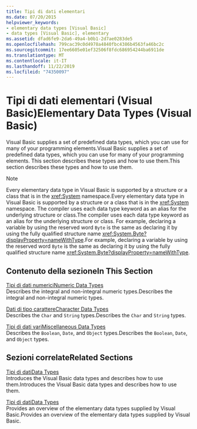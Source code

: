```yaml
---
title: Tipi di dati elementari
ms.date: 07/20/2015
helpviewer_keywords:
- elementary data types [Visual Basic]
- data types [Visual Basic], elementary
ms.assetid: dfad6fe9-2da6-49a4-b0b1-2d7ae0283de5
ms.openlocfilehash: 799cac39c0d4978a4840fbc4386b4563fa46bc2c
ms.sourcegitcommit: 17ee6605e01ef32506f8fdc686954244ba6911de
ms.translationtype: MT
ms.contentlocale: it-IT
ms.lasthandoff: 11/22/2019
ms.locfileid: "74350097"
---
```

# <a name="elementary-data-types-visual-basic"></a><span data-ttu-id="eb2e5-102">Tipi di dati elementari (Visual Basic)</span><span class="sxs-lookup"><span data-stu-id="eb2e5-102">Elementary Data Types (Visual Basic)</span></span>
<span data-ttu-id="eb2e5-103">Visual Basic supplies a set of predefined data types, which you can use for many of your programming elements.</span><span class="sxs-lookup"><span data-stu-id="eb2e5-103">Visual Basic supplies a set of predefined data types, which you can use for many of your programming elements.</span></span> <span data-ttu-id="eb2e5-104">This section describes these types and how to use them.</span><span class="sxs-lookup"><span data-stu-id="eb2e5-104">This section describes these types and how to use them.</span></span>  
  
> [!NOTE]
> <span data-ttu-id="eb2e5-105">Every elementary data type in Visual Basic is supported by a structure or a class that is in the <xref:System> namespace.</span><span class="sxs-lookup"><span data-stu-id="eb2e5-105">Every elementary data type in Visual Basic is supported by a structure or a class that is in the <xref:System> namespace.</span></span> <span data-ttu-id="eb2e5-106">The compiler uses each data type keyword as an alias for the underlying structure or class.</span><span class="sxs-lookup"><span data-stu-id="eb2e5-106">The compiler uses each data type keyword as an alias for the underlying structure or class.</span></span> <span data-ttu-id="eb2e5-107">For example, declaring a variable by using the reserved word `Byte` is the same as declaring it by using the fully qualified structure name <xref:System.Byte?displayProperty=nameWithType>.</span><span class="sxs-lookup"><span data-stu-id="eb2e5-107">For example, declaring a variable by using the reserved word `Byte` is the same as declaring it by using the fully qualified structure name <xref:System.Byte?displayProperty=nameWithType>.</span></span>  
  
## <a name="in-this-section"></a><span data-ttu-id="eb2e5-108">Contenuto della sezione</span><span class="sxs-lookup"><span data-stu-id="eb2e5-108">In This Section</span></span>  
 [<span data-ttu-id="eb2e5-109">Tipi di dati numerici</span><span class="sxs-lookup"><span data-stu-id="eb2e5-109">Numeric Data Types</span></span>](../../../../visual-basic/programming-guide/language-features/data-types/numeric-data-types.md)  
 <span data-ttu-id="eb2e5-110">Describes the integral and non-integral numeric types.</span><span class="sxs-lookup"><span data-stu-id="eb2e5-110">Describes the integral and non-integral numeric types.</span></span>  
  
 [<span data-ttu-id="eb2e5-111">Dati di tipo carattere</span><span class="sxs-lookup"><span data-stu-id="eb2e5-111">Character Data Types</span></span>](../../../../visual-basic/programming-guide/language-features/data-types/character-data-types.md)  
 <span data-ttu-id="eb2e5-112">Describes the `Char` and `String` types.</span><span class="sxs-lookup"><span data-stu-id="eb2e5-112">Describes the `Char` and `String` types.</span></span>  
  
 [<span data-ttu-id="eb2e5-113">Tipi di dati vari</span><span class="sxs-lookup"><span data-stu-id="eb2e5-113">Miscellaneous Data Types</span></span>](../../../../visual-basic/programming-guide/language-features/data-types/miscellaneous-data-types.md)  
 <span data-ttu-id="eb2e5-114">Describes the `Boolean`, `Date`, and `Object` types.</span><span class="sxs-lookup"><span data-stu-id="eb2e5-114">Describes the `Boolean`, `Date`, and `Object` types.</span></span>  
  
## <a name="related-sections"></a><span data-ttu-id="eb2e5-115">Sezioni correlate</span><span class="sxs-lookup"><span data-stu-id="eb2e5-115">Related Sections</span></span>  
 [<span data-ttu-id="eb2e5-116">Tipi di dati</span><span class="sxs-lookup"><span data-stu-id="eb2e5-116">Data Types</span></span>](../../../../visual-basic/programming-guide/language-features/data-types/index.md)  
 <span data-ttu-id="eb2e5-117">Introduces the Visual Basic data types and describes how to use them.</span><span class="sxs-lookup"><span data-stu-id="eb2e5-117">Introduces the Visual Basic data types and describes how to use them.</span></span>  
  
 [<span data-ttu-id="eb2e5-118">Tipi di dati</span><span class="sxs-lookup"><span data-stu-id="eb2e5-118">Data Types</span></span>](../../../../visual-basic/language-reference/data-types/index.md)  
 <span data-ttu-id="eb2e5-119">Provides an overview of the elementary data types supplied by Visual Basic.</span><span class="sxs-lookup"><span data-stu-id="eb2e5-119">Provides an overview of the elementary data types supplied by Visual Basic.</span></span>
